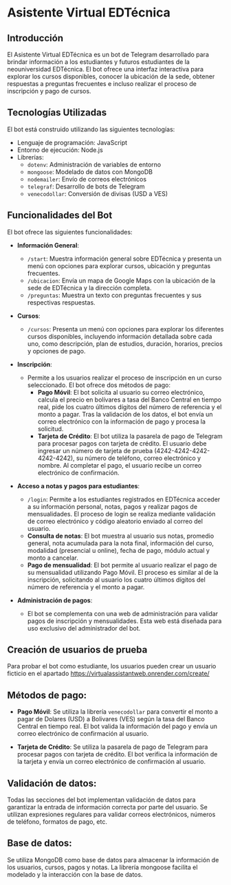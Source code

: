 # Asistente Virtual EDTécnica

## Introducción

El Asistente Virtual EDTécnica es un bot de Telegram desarrollado para brindar información a los estudiantes y futuros estudiantes de la neouniversidad EDTécnica. El bot ofrece una interfaz interactiva para explorar los cursos disponibles, conocer la ubicación de la sede, obtener respuestas a preguntas frecuentes e incluso realizar el proceso de inscripción y pago de cursos.

## Tecnologías Utilizadas

El bot está construido utilizando las siguientes tecnologías:

- Lenguaje de programación: JavaScript
- Entorno de ejecución: Node.js
- Librerías:
  - `dotenv`: Administración de variables de entorno
  - `mongoose`: Modelado de datos con MongoDB
  - `nodemailer`: Envío de correos electrónicos
  - `telegraf`: Desarrollo de bots de Telegram
  - `venecodollar`: Conversión de divisas (USD a VES)

## Funcionalidades del Bot

El bot ofrece las siguientes funcionalidades:

- **Información General**:
  - `/start`: Muestra información general sobre EDTécnica y presenta un menú con opciones para explorar cursos, ubicación y preguntas frecuentes.
  - `/ubicacion`: Envía un mapa de Google Maps con la ubicación de la sede de EDTécnica y la dirección completa.
  - `/preguntas`: Muestra un texto con preguntas frecuentes y sus respectivas respuestas.
  
- **Cursos**:
  - `/cursos`: Presenta un menú con opciones para explorar los diferentes cursos disponibles, incluyendo información detallada sobre cada uno, como descripción, plan de estudios, duración, horarios, precios y opciones de pago.
  
- **Inscripción**:
  - Permite a los usuarios realizar el proceso de inscripción en un curso seleccionado. El bot ofrece dos métodos de pago:
    - **Pago Móvil**: El bot solicita al usuario su correo electrónico, calcula el precio en bolívares a tasa del Banco Central en tiempo real, pide los cuatro últimos dígitos del número de referencia y el monto a pagar. Tras la validación de los datos, el bot envía un correo electrónico con la información de pago y procesa la solicitud.
    - **Tarjeta de Crédito**: El bot utiliza la pasarela de pago de Telegram para procesar pagos con tarjeta de crédito. El usuario debe ingresar un número de tarjeta de prueba (4242-4242-4242-4242-4242), su número de teléfono, correo electrónico y nombre. Al completar el pago, el usuario recibe un correo electrónico de confirmación.
    
- **Acceso a notas y pagos para estudiantes**:
  - `/login`: Permite a los estudiantes registrados en EDTécnica acceder a su información personal, notas, pagos y realizar pagos de mensualidades. El proceso de login se realiza mediante validación de correo electrónico y código aleatorio enviado al correo del usuario.
  - **Consulta de notas**: El bot muestra al usuario sus notas, promedio general, nota acumulada para la nota final, información del curso, modalidad (presencial u online), fecha de pago, módulo actual y monto a cancelar.
  - **Pago de mensualidad**: El bot permite al usuario realizar el pago de su mensualidad utilizando Pago Móvil. El proceso es similar al de la inscripción, solicitando al usuario los cuatro últimos dígitos del número de referencia y el monto a pagar.
  
- **Administración de pagos**:
  - El bot se complementa con una web de administración para validar pagos de inscripción y mensualidades. Esta web está diseñada para uso exclusivo del administrador del bot.

## Creación de usuarios de prueba

Para probar el bot como estudiante, los usuarios pueden crear un usuario ficticio en el apartado https://virtualassistantweb.onrender.com/create/

## Métodos de pago:

- **Pago Móvil**: Se utiliza la librería `venecodollar` para convertir el monto a pagar de Dolares (USD) a Bolivares (VES) según la tasa del Banco Central en tiempo real. El bot valida la información del pago y envía un correo electrónico de confirmación al usuario.

- **Tarjeta de Crédito**: Se utiliza la pasarela de pago de Telegram para procesar pagos con tarjeta de crédito. El bot verifica la información de la tarjeta y envía un correo electrónico de confirmación al usuario.

## Validación de datos:

Todas las secciones del bot implementan validación de datos para garantizar la entrada de información correcta por parte del usuario. Se utilizan expresiones regulares para validar correos electrónicos, números de teléfono, formatos de pago, etc.

## Base de datos:

Se utiliza MongoDB como base de datos para almacenar la información de los usuarios, cursos, pagos y notas. La librería mongoose facilita el modelado y la interacción con la base de datos.

